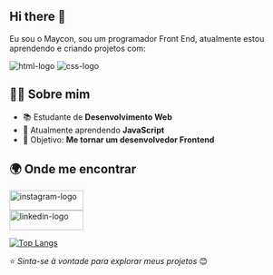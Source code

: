 ## Hi there 👋

Eu sou o Maycon, sou um programador Front End, atualmente estou aprendendo e criando projetos com:


<img src="https://img.shields.io/badge/HTML5-E34F26?style=for-the-badge&logo=html5&logoColor=white" alt="html-logo" />
<img src="https://img.shields.io/badge/CSS3-1572B6?style=for-the-badge&logo=css3&logoColor=white" alt="css-logo" />


## 🧑‍💻 Sobre mim

- 📚 Estudante de **Desenvolvimento Web**
- 🌱 Atualmente aprendendo **JavaScript**
- 🎯 Objetivo: **Me tornar um desenvolvedor Frontend**

## 🌍 Onde me encontrar
<a href="https://www.instagram.com/omayconcezar/"><img width="130px" height="35px" src="https://img.shields.io/badge/Instagram-E4405F?style=for-the-badge&logo=instagram&logoColor=white" alt="instagram-logo"/>
<br>
<a href="www.linkedin.com/in/maycon-gomes-8341b31a1"><img width="130px" height="35px" src="https://img.shields.io/badge/LinkedIn-0077B5?style=for-the-badge&logo=linkedin&logoColor=white" alt="linkedin-logo"/>

[![Top Langs](https://github-readme-stats.vercel.app/api/top-langs/?username=Mayconcezar7&layout=donut)](https://github.com/anuraghazra/github-readme-stats)


⭐️ _Sinta-se à vontade para explorar meus projetos_ 😊
